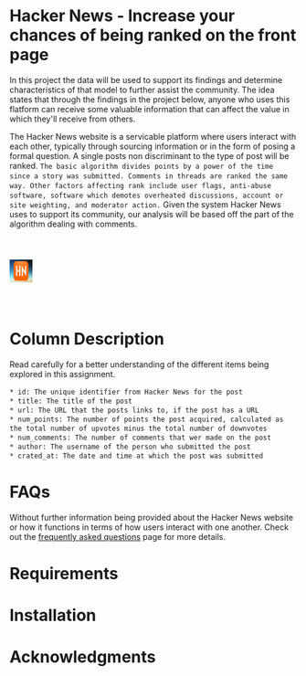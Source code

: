 # Hacker News - Increase your chances of being ranked on the front page

  In this project the data will be used to support its findings and determine characteristics of that model to further assist the community. The idea states that through the findings in the project below, anyone who uses this flatform can receive some valuable information that can affect the value in which they'll receive from others. 

  The Hacker News website is a servicable platform where users interact with each other, typically through sourcing information or in the form of posing a formal question. A single posts non discriminant to the type of post will be ranked. `The basic algorithm divides points by a power of the time since a story was submitted. Comments in threads are ranked the same way. Other factors affecting rank include user flags, anti-abuse software, software which demotes overheated discussions, account or site weighting, and moderator action.` Given the system Hacker News uses to support its community, our analysis will be based off the part of the algorithm dealing with comments. 

<img src = "hn-logo.png" style="width:40px;height:40px" vspace = "40"/>

# Column Description

  Read carefully for a better understanding of the different items being explored in this assignment.

    * id: The unique identifier from Hacker News for the post
    * title: The title of the post
    * url: The URL that the posts links to, if the post has a URL
    * num_points: The number of points the post acquired, calculated as the total number of upvotes minus the total number of downvotes
    * num_comments: The number of comments that wer made on the post
    * author: The username of the person who submitted the post
    * crated_at: The date and time at which the post was submitted

# FAQs

  Without further information being provided about the Hacker News website or how it functions in terms of how users interact with one another. Check out the [frequently asked questions](https://news.ycombinator.com/newsfaq.html) page for more details.

# Requirements

# Installation

# Acknowledgments


